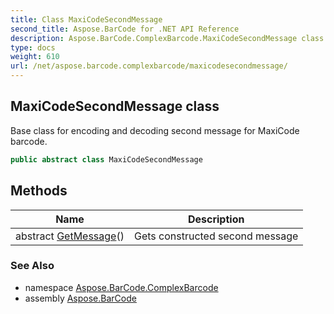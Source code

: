 ```yaml
---
title: Class MaxiCodeSecondMessage
second_title: Aspose.BarCode for .NET API Reference
description: Aspose.BarCode.ComplexBarcode.MaxiCodeSecondMessage class. Base class for encoding and decoding second message for MaxiCode barcode
type: docs
weight: 610
url: /net/aspose.barcode.complexbarcode/maxicodesecondmessage/
---
```

## MaxiCodeSecondMessage class

Base class for encoding and decoding second message for MaxiCode barcode.

```csharp
public abstract class MaxiCodeSecondMessage
```

## Methods

| Name | Description |
| --- | --- |
| abstract [GetMessage](../../aspose.barcode.complexbarcode/maxicodesecondmessage/getmessage/)() | Gets constructed second message |

### See Also

* namespace [Aspose.BarCode.ComplexBarcode](../../aspose.barcode.complexbarcode/)
* assembly [Aspose.BarCode](../../)


